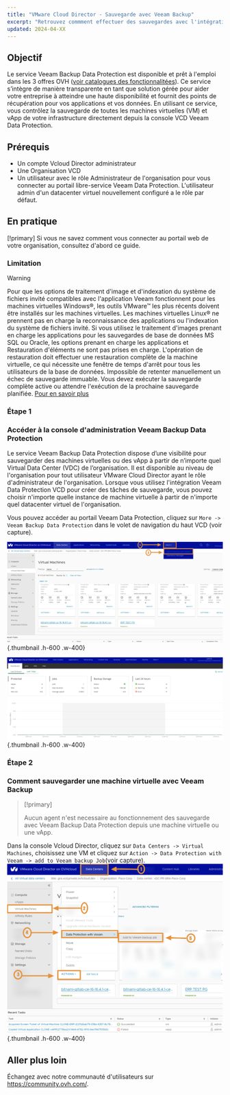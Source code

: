```yaml
---
title: "VMware Cloud Director - Sauvegarde avec Veeam Backup"
excerpt: "Retrouvez commment effectuer des sauvegardes avec l'intégration Veeam Backup Data Protection"
updated: 2024-04-XX
---
```


## Objectif

Le service Veeam Backup Data Protection est disponible et prêt à l'emploi dans les 3 offres OVH ([voir catalogues des fonctionnalitées](https://help.ovhcloud.com/csm/en-ie-vmware-vcd-concepts?id=kb_article_view&sysparm_article=KB0062559#features-of-vmware-cloud-director-at-ovhcloud)). Ce service s’intègre de manière transparente en tant que solution gérée pour aider votre entreprise à atteindre une haute disponibilité et fournit des points de récupération pour vos applications et vos données. En utilisant ce service, vous contrôlez la sauvegarde de toutes les machines virtuelles (VM) et vApp de votre infrastructure directement depuis la console VCD Veeam Data Protection.

## Prérequis
- Un compte Vcloud Director administrateur
- Une Organisation VCD
- Un utilisateur avec le rôle Administrateur de l'organisation pour vous connecter au portail libre-service Veeam Data Protection. L'utilisateur admin d'un datacenter virtuel nouvellement configuré a le rôle par défaut.


## En pratique
[!primary] Si vous ne savez comment vous connecter au portail web de votre organisation, consultez d'abord ce guide.

### Limitation
> [!WARNING]
> 
> Pour que les options de traitement d'image et d'indexation du système de fichiers invité compatibles avec l'application Veeam fonctionnent pour les machines virtuelles Windows®, les outils VMware™ les plus récents doivent être installés sur les machines virtuelles. Les machines virtuelles Linux® ne prennent pas en charge la reconnaissance des applications ou l'indexation du système de fichiers invité.
Si vous utilisez le traitement d'images prenant en charge les applications pour les sauvegardes de base de données MS SQL ou Oracle, les options prenant en charge les applications et Restauration d'éléments ne sont pas prises en charge. L'opération de restauration doit effectuer une restauration complète de la machine virtuelle, ce qui nécessite une fenêtre de temps d'arrêt pour tous les utilisateurs de la base de données. Impossible de retenter manuellement un échec de sauvegarde immuable. Vous devez exécuter la sauvegarde complète active ou attendre l'exécution de la prochaine sauvegarde planifiée. [Pour en savoir plus](https://helpcenter.veeam.com/docs/backup/vsphere/vcloud_manage_backup.html?ver=120)

### Étape 1

###  Accéder à la console d'administration Veeam Backup Data Protection

Le service Veeam Backup Data Protection dispose d’une visibilité pour sauvegarder des machines virtuelles ou des vApp à partir de n’importe quel Virtual Data Center (VDC) de l’organisation. Il est disponible au niveau de l'organisation pour tout utilisateur VMware Cloud Director ayant le rôle d'administrateur de l'organisation.
Lorsque vous utilisez l'intégration Veeam Data Protection VCD pour créer des tâches de sauvegarde, vous pouvez choisir n'importe quelle instance de machine virtuelle à partir de n'importe quel datacenter virtuel de l'organisation.

Vous pouvez accéder au portail Veeam Data Protection, cliquez sur `More -> Veeam Backup Data Protection` dans le volet de navigation du haut VCD (voir capture).

![VCD access to Veeam Backup](images/vcd_veeam_backup.png){.thumbnail .h-600 .w-400} 

![VCD access to Veeam Backup](images/vcd_veeam_backup_console.png){.thumbnail .h-600 .w-400}

### Étape 2

### Comment sauvegarder une machine virtuelle avec Veeam Backup

> [!primary]
>
> Aucun agent n'est necessaire au fonctionnement des sauvegarde avec Veeam Backup Data Protection depuis une machine virtuelle ou une vApp.
>

Dans la console Vcloud Director, cliquez sur `Data Centers -> Virtual Machines`, choisissez une VM et cliquez sur `Action -> Data Protection with Veeam -> add to Veeam backup Job`(voir capture).
![Backup VM](images/vcd_veeam_backup_vm.png){.thumbnail .h-600 .w-400}

## Aller plus loin

Échangez avec notre communauté d'utilisateurs sur <https://community.ovh.com/>.
